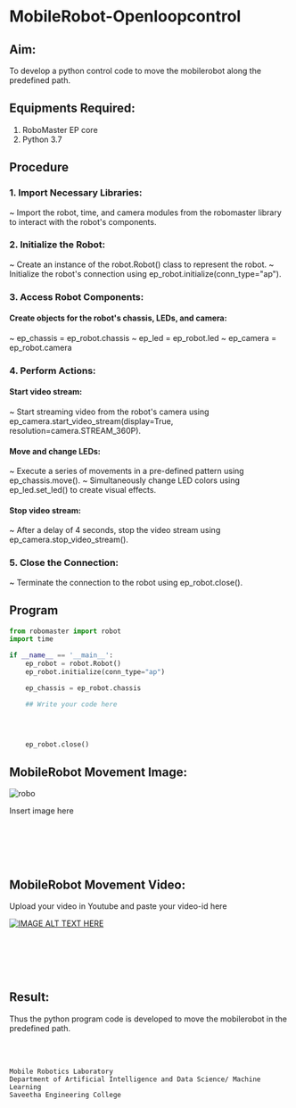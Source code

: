 # MobileRobot-Openloopcontrol
## Aim:

To develop a python control code to move the mobilerobot along the predefined path.

## Equipments Required:
1. RoboMaster EP core
2. Python 3.7

## Procedure

### 1. Import Necessary Libraries:
~ Import the robot, time, and camera modules from the robomaster library to interact with the robot's components.

### 2. Initialize the Robot:
~ Create an instance of the robot.Robot() class to represent the robot.
~ Initialize the robot's connection using ep_robot.initialize(conn_type="ap").

### 3. Access Robot Components:
#### Create objects for the robot's chassis, LEDs, and camera:
~ ep_chassis = ep_robot.chassis
~ ep_led = ep_robot.led
~ ep_camera = ep_robot.camera

### 4. Perform Actions:
#### Start video stream:
~ Start streaming video from the robot's camera using ep_camera.start_video_stream(display=True, resolution=camera.STREAM_360P).
#### Move and change LEDs:
~ Execute a series of movements in a pre-defined pattern using ep_chassis.move().
~ Simultaneously change LED colors using ep_led.set_led() to create visual effects.
#### Stop video stream:
~ After a delay of 4 seconds, stop the video stream using ep_camera.stop_video_stream().

### 5. Close the Connection:
~ Terminate the connection to the robot using ep_robot.close().


## Program
```python
from robomaster import robot
import time

if __name__ == '__main__':
    ep_robot = robot.Robot()
    ep_robot.initialize(conn_type="ap")

    ep_chassis = ep_robot.chassis

    ## Write your code here



    
    ep_robot.close()
```

## MobileRobot Movement Image:

![robo](./img/robomaster.png)

Insert image here


<br/>
<br/>
<br/>
<br/>

## MobileRobot Movement Video:

Upload your video in Youtube and paste your video-id here

[![IMAGE ALT TEXT HERE](https://img.youtube.com/vi/YOUTUBE_VIDEO_ID_HERE/0.jpg)](https://www.youtube.com/watch?v=YOUTUBE_VIDEO_ID_HERE)

<br/>
<br/>
<br/>
<br/>

## Result:
Thus the python program code is developed to move the mobilerobot in the predefined path.


<br/>
<br/>

```
Mobile Robotics Laboratory
Department of Artificial Intelligence and Data Science/ Machine Learning
Saveetha Engineering College
```
